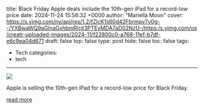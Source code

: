 title: Black Friday Apple deals include the 10th-gen iPad for a record-low price
date: 2024-11-24 15:56:32 +0000
author: "Mariella Moon"
cover: https://s.yimg.com/ny/api/res/1.2/fZlcK1s60d42Fbrmpv7v0g--/YXBwaWQ9aGlnaGxhbmRlcjt3PTEyMDA7aD02NzU-/https:/s.yimg.com/os/creatr-uploaded-images/2024-11/f22800c0-a768-11ef-b7df-e6c9ea04d671
draft: false
top: false
type: post
hide: false
toc: false
tags:
  - Tech
categories:
  - tech
---

![](https://s.yimg.com/ny/api/res/1.2/fZlcK1s60d42Fbrmpv7v0g--/YXBwaWQ9aGlnaGxhbmRlcjt3PTEyMDA7aD02NzU-/https:/s.yimg.com/os/creatr-uploaded-images/2024-11/f22800c0-a768-11ef-b7df-e6c9ea04d671)

Apple is selling the 10th-gen iPad for a record-low price for Black Friday.

[read more](https://www.engadget.com/deals/black-friday-apple-deals-include-the-10th-gen-ipad-for-a-record-low-price-130005592.html)
